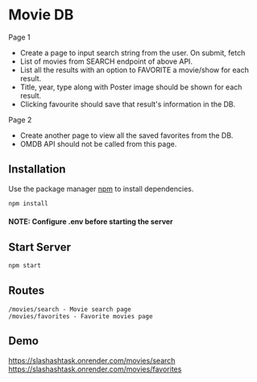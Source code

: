 # Movie DB

Page 1
- Create a page to input search string from the user. On submit, fetch
- List of movies from SEARCH endpoint of above API.
- List all the results with an option to FAVORITE a movie/show for each result.
- Title, year, type along with Poster image should be shown for each result.
- Clicking favourite should save that result's information in the DB.

Page 2
- Create another page to view all the saved favorites from the DB.
- OMDB API should not be called from this page.

## Installation

Use the package manager [npm](https://www.npmjs.com/) to install dependencies.

```bash
npm install
```

#### NOTE: Configure .env before starting the server

## Start Server

```bash
npm start
```

## Routes
```
/movies/search - Movie search page
/movies/favorites - Favorite movies page
```

## Demo
https://slashashtask.onrender.com/movies/search
https://slashashtask.onrender.com/movies/favorites